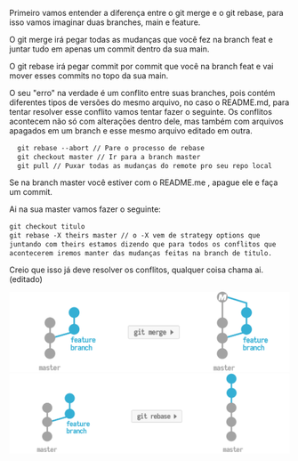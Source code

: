  

Primeiro vamos entender a diferença entre o git merge e o git rebase, para isso vamos imaginar duas branches, main e feature.

O git merge irá pegar todas as mudanças que você fez na branch feat e juntar tudo em apenas um commit dentro da sua main. 

O git rebase irá pegar commit por commit que você na branch feat e vai mover esses commits no topo da sua main.

O seu "erro" na verdade é um conflito entre suas branches, pois contém diferentes tipos de versões do mesmo arquivo, no caso o README.md, para tentar resolver esse conflito vamos tentar fazer o seguinte. 
Os conflitos acontecem não só com alterações dentro dele, mas também com arquivos apagados em um branch e esse mesmo arquivo editado em outra.

``` 
  git rebase --abort // Pare o processo de rebase
  git checkout master // Ir para a branch master
  git pull // Puxar todas as mudanças do remote pro seu repo local

```

Se na branch master você estiver com o README.me , apague ele e faça um commit.

Ai na sua master vamos fazer o seguinte:
```
git checkout titulo
git rebase -X theirs master // o -X vem de strategy options que juntando com theirs estamos dizendo que para todos os conflitos que acontecerem iremos manter das mudanças feitas na branch de titulo.
```

Creio que isso já deve resolver os conflitos, qualquer coisa chama ai. (editado)


<img src="git-merge-graphic.png">
<img src="git-rebase-graphic.png">
